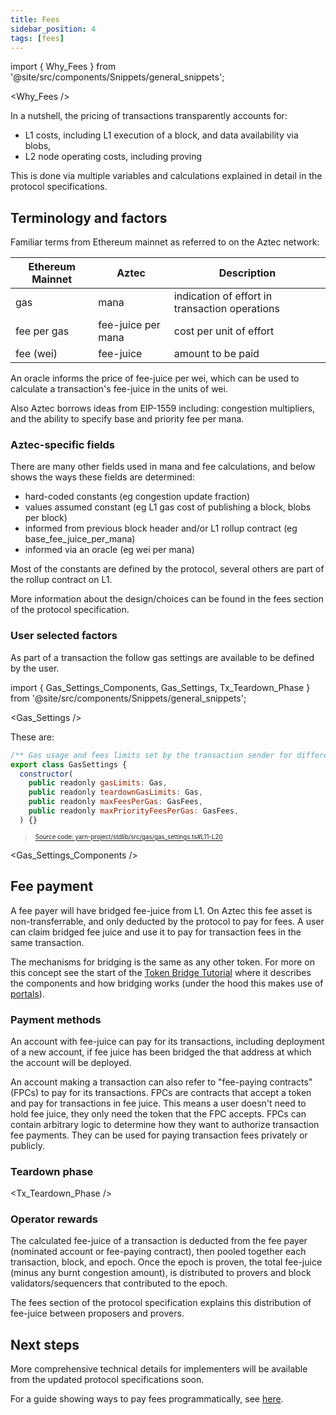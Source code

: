 ```yaml
---
title: Fees
sidebar_position: 4
tags: [fees]
---
```


import { Why_Fees } from '@site/src/components/Snippets/general_snippets';

<Why_Fees />

In a nutshell, the pricing of transactions transparently accounts for:

- L1 costs, including L1 execution of a block, and data availability via blobs,
- L2 node operating costs, including proving

This is done via multiple variables and calculations explained in detail in the protocol specifications.

## Terminology and factors

Familiar terms from Ethereum mainnet as referred to on the Aztec network:

| Ethereum Mainnet | Aztec              | Description                                    |
| ---------------- | ------------------ | ---------------------------------------------- |
| gas              | mana               | indication of effort in transaction operations |
| fee per gas      | fee-juice per mana | cost per unit of effort                        |
| fee (wei)        | fee-juice          | amount to be paid                              |

An oracle informs the price of fee-juice per wei, which can be used to calculate a transaction's fee-juice in the units of wei.

Also Aztec borrows ideas from EIP-1559 including: congestion multipliers, and the ability to specify base and priority fee per mana.

### Aztec-specific fields

There are many other fields used in mana and fee calculations, and below shows the ways these fields are determined:

- hard-coded constants (eg congestion update fraction)
- values assumed constant (eg L1 gas cost of publishing a block, blobs per block)
- informed from previous block header and/or L1 rollup contract (eg base_fee_juice_per_mana)
- informed via an oracle (eg wei per mana)

Most of the constants are defined by the protocol, several others are part of the rollup contract on L1.

More information about the design/choices can be found in the fees section of the protocol specification.

### User selected factors

As part of a transaction the follow gas settings are available to be defined by the user.

import { Gas_Settings_Components, Gas_Settings, Tx_Teardown_Phase } from '@site/src/components/Snippets/general_snippets';

<Gas_Settings />

These are:

```javascript title="gas_settings_vars" showLineNumbers 
/** Gas usage and fees limits set by the transaction sender for different dimensions and phases. */
export class GasSettings {
  constructor(
    public readonly gasLimits: Gas,
    public readonly teardownGasLimits: Gas,
    public readonly maxFeesPerGas: GasFees,
    public readonly maxPriorityFeesPerGas: GasFees,
  ) {}
```
> <sup><sub><a href="https://github.com/AztecProtocol/aztec-packages/blob/v0.87.2/yarn-project/stdlib/src/gas/gas_settings.ts#L11-L20" target="_blank" rel="noopener noreferrer">Source code: yarn-project/stdlib/src/gas/gas_settings.ts#L11-L20</a></sub></sup>


<Gas_Settings_Components />

## Fee payment

A fee payer will have bridged fee-juice from L1. On Aztec this fee asset is non-transferrable, and only deducted by the protocol to pay for fees. A user can claim bridged fee juice and use it to pay for transaction fees in the same transaction.

The mechanisms for bridging is the same as any other token. For more on this concept see the start of the [Token Bridge Tutorial](../../developers/tutorials/codealong/js_tutorials/token_bridge.md) where it describes the components and how bridging works (under the hood this makes use of [portals](https://docs.aztec.network/aztec/concepts/communication/portals)).

### Payment methods

An account with fee-juice can pay for its transactions, including deployment of a new account, if fee juice has been bridged the that address at which the account will be deployed.

An account making a transaction can also refer to "fee-paying contracts" (FPCs) to pay for its transactions. FPCs are contracts that accept a token and pay for transactions in fee juice. This means a user doesn't need to hold fee juice, they only need the token that the FPC accepts. FPCs can contain arbitrary logic to determine how they want to authorize transaction fee payments. They can be used for paying transaction fees privately or publicly.

### Teardown phase

<Tx_Teardown_Phase />

### Operator rewards

The calculated fee-juice of a transaction is deducted from the fee payer (nominated account or fee-paying contract), then pooled together each transaction, block, and epoch.
Once the epoch is proven, the total fee-juice (minus any burnt congestion amount), is distributed to provers and block validators/sequencers that contributed to the epoch.

The fees section of the protocol specification explains this distribution of fee-juice between proposers and provers.

## Next steps

More comprehensive technical details for implementers will be available from the updated protocol specifications soon.

For a guide showing ways to pay fees programmatically, see [here](../../developers/guides/js_apps/pay_fees).
